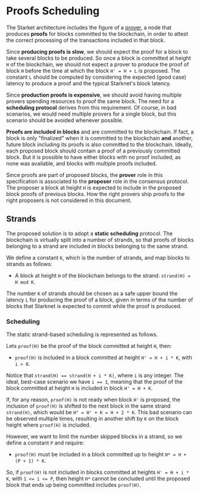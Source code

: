 # Proofs Scheduling

The Starket architecture includes the figure of a [prover][starkprover], a node
that produces **proofs** for blocks committed to the blockchain, in order to attest
the correct processing of the transactions included in that block.

Since **producing proofs is slow**, we should expect the proof for a block to
take several blocks to be produced.
So once a block is committed at height `H` of the blockchain, we should not
expect a prover to produce the proof of block `H` before the time at which
the block `H' = H + L` is proposed.
The constant `L` should be computed by considering the expected (good case)
latency to produce a proof and the typical Starknet's block latency.

Since **production proofs is expensive**, we should avoid having multiple
provers spending resources to proof the same block.
The need for a **scheduling protocol** derives from this requirement.
Of course, in bad scenarios, we would need multiple provers for a single block,
but this scenario should be avoided whenever possible.

**Proofs are included in blocks** and are committed to the blockchain.
If fact, a block is only "finalized" when it is committed to the blockchain **and**
another, future block including its proofs is also committed to the blockchain.
Ideally, each proposed block should contain a proof of a previously committed block.
But it is possible to have either blocks with no proof included, as none was
available, and blocks with multiple proofs included.

Since proofs are part of proposed blocks, the **prover** role in this
specification is associated to the **proposer** role in the consensus protocol.
The proposer a block at height `H` is expected to include in the proposed block
proofs of previous blocks.
How the right provers ship proofs to the right proposers is not considered in
this document.

## Strands

The proposed solution is to adopt a **static scheduling** protocol.
The blockchain is virtually split into a number of strands,
so that proofs of blocks belonging to a strand are included in blocks belonging
to the same strand.

We define a constant `K`, which is the number of strands, and map blocks to
strands as follows:

- A block at height `H` of the blockchain belongs to the strand: `strand(H) = H mod K`.

The number `K` of strands should be chosen as a safe upper bound the latency `L`
for producing the proof of a block, given in terms of the number of blocks that
Starknet is expected to commit while the proof is produced.

### Scheduling

The static strand-based scheduling is represented as follows.

Lets `proof(H)` be the proof of the block committed at height `H`, then:

- `proof(H)` is included in a block committed at height `H' = H + i * K`, with `i > 0`.

Notice that `strand(H) == strand(H + i * K)`, where `i` is any integer.
The ideal, best-case scenario we have `i == 1`, meaning that the proof of the
block committed at height `H` is included in block `H' = H + K`.

If, for any reason, `proof(H)` is not ready when block `H'` is proposed, the
inclusion of `proof(H)` is shifted to the next block in the same strand
`strand(H)`, which would be `H" = H' + K = H + 2 * K`.
This bad scenario can be observed multiple times, resulting in another shift by
`K` on the block height where `proof(H)` is included.

However, we want to limit the number skipped blocks in a strand, so we define
a constant `P` and require:

- `proof(H)` must be included in a block committed up to height `H* = H + (P + 1) * K`.

So, if `proof(H)` is not included in blocks committed at heights `H' = H + i * K`,
with `1 <= i <= P`, then height `H*` cannot be concluded until the proposed
block that ends up being committed includes `proof(H)`.

[starkprover]: https://docs.starknet.io/architecture-and-concepts/network-architecture/starknet-architecture-overview/#provers
